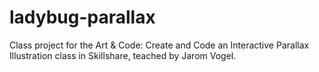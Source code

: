 # ladybug-parallax

Class project for the Art & Code: Create and Code an Interactive Parallax Illustration class in Skillshare, teached by Jarom Vogel.
